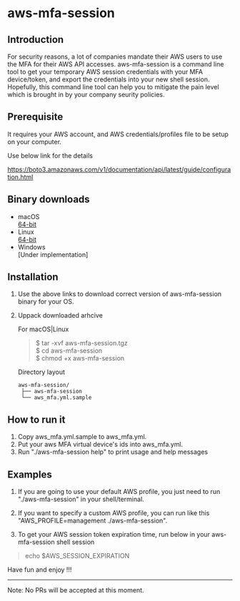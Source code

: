 # aws-mfa-session

## Introduction

For security reasons, a lot of companies mandate their AWS users to use the MFA for their AWS API accesses. aws-mfa-session is a command line tool to get your temporary AWS session credentials with your MFA device/token, and export the credentials into your new shell session. Hopefully, this command line tool can help you to mitigate the pain level which is brought in by your company seurity policies.

## Prerequisite
It requires your AWS account, and AWS credentials/profiles file to be setup on your computer.

Use below link for the details

https://boto3.amazonaws.com/v1/documentation/api/latest/guide/configuration.html

## Binary downloads

* macOS \
  [64-bit](https://drive.google.com/uc?export=download&id=16RNi05XNIqE47FfuMUqQ404epZPawIqV)
* Linux \
  [64-bit](https://drive.google.com/uc?export=download&id=1T4B3UN565oHFNSereSXWk2N5L3_YgI2r)
* Windows \
  [Under implementation]

## Installation
1. Use the above links to download correct version of aws-mfa-session binary for your OS.
2. Uppack downloaded arhcive

   For macOS|Linux
   > $ tar -xvf aws-mfa-session.tgz \
   > $ cd aws-mfa-session \
   > $ chmod +x aws-mfa-session

    Directory layout

       aws-mfa-session/
        ├── aws-mfa-session
        └── aws_mfa.yml.sample
 
## How to run it

1. Copy aws_mfa.yml.sample to aws_mfa.yml.
2. Put your aws MFA virtual device's ids into aws_mfa.yml. 
3. Run "./aws-mfa-session help" to print usage and help messages

## Examples

1. If you are going to use your default AWS profile, you just need to run "./aws-mfa-session" in your shell/terminal.

2. If you want to specify a custom AWS profile, you can run like this "AWS_PROFILE=management ./aws-mfa-session". 

3. To get your AWS session token expiration time, run below in your aws-mfa-session shell session

> echo $AWS_SESSION_EXPIRATION 


Have fun and enjoy !!!


-----
Note: No PRs will be accepted at this moment.
